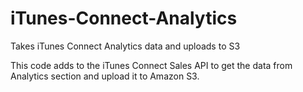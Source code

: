 # iTunes-Connect-Analytics
Takes iTunes Connect Analytics data and uploads to S3

This code adds to the iTunes Connect Sales API to get the data from Analytics section and
upload it to Amazon S3.
